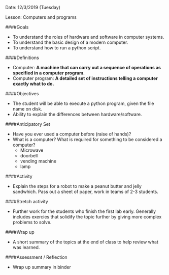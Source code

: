 
Date: 12/3/2019 (Tuesday)

Lesson: Computers and programs

####Goals 
* To understand the roles of hardware and software in computer systems.
* To understand the basic design of a modern computer.
* To understand how to run a python script. 

####Definitions
* Computer: **A machine that can carry out a sequence of operations as specified in a computer program.**
* Computer program: **A detailed set of instructions telling a computer exactly what to do.**


####Objectives 
* The student will be able to execute a python program, given the file name on disk. 
* Ability to explain the differences between hardware/software.


####Anticipatory Set
* Have you ever used a computer before (raise of hands)? 
* What is a computer? What is required for something to be considered a computer? 
    - Microwave
    - doorbell
    - vending machine
    - lamp

####Activity
* Explain the steps for a robot to make a peanut butter and jelly sandwhich. Pass out a sheet of paper, work in teams of 2-3 students. 

####Stretch activity
* Further work for the students who finish the first lab early. Generally includes exercies that solidify the topic further by giving more complex problems to solve. 

####Wrap up
* A short summary of the topics at the end of class to help review what was learned. 

####Assessment / Reflection 
* Wrap up summary in binder
